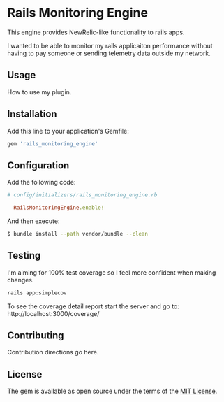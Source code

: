 # Rails Monitoring Engine
This engine provides NewRelic-like functionality to rails apps.

I wanted to be able to monitor my rails applicaiton performance without
having to pay someone or sending telemetry data outside my network.

## Usage
How to use my plugin.

## Installation
Add this line to your application's Gemfile:

```ruby
gem 'rails_monitoring_engine'
```

## Configuration
Add the following code:
```ruby
# config/initializers/rails_monitoring_engine.rb

  RailsMonitoringEngine.enable!
```

And then execute:
```bash
$ bundle install --path vendor/bundle --clean
```

## Testing

I'm aiming for 100% test coverage so I feel more confident
when making changes.

```bash
rails app:simplecov
```

To see the coverage detail report start the server and go to: http://localhost:3000/coverage/

## Contributing
Contribution directions go here.

## License
The gem is available as open source under the terms of the [MIT License](https://opensource.org/licenses/MIT).
